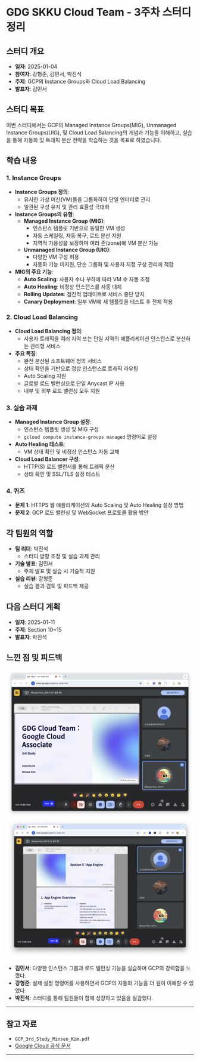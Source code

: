 # GDG SKKU Cloud Team - 3주차 스터디 정리

## 스터디 개요

- **일자**: 2025-01-04
- **참여자**: 강형준, 김민서, 박진석
- **주제**: GCP의 Instance Groups와 Cloud Load Balancing
- **발표자**: 김민서

## 스터디 목표

이번 스터디에서는 GCP의 Managed Instance Groups(MIG), Unmanaged Instance Groups(UIG), 및 Cloud Load Balancing의 개념과 기능을 이해하고, 실습을 통해 자동화 및 트래픽 분산 전략을 학습하는 것을 목표로 하였습니다.

## 학습 내용

### 1. Instance Groups

- **Instance Groups 정의**:
  - 유사한 가상 머신(VM)들을 그룹화하여 단일 엔터티로 관리
  - 일관된 구성 유지 및 관리 효율성 극대화
- **Instance Groups의 유형**:
  - **Managed Instance Group (MIG)**:
    - 인스턴스 템플릿 기반으로 동일한 VM 생성
    - 자동 스케일링, 자동 복구, 로드 분산 지원
    - 지역적 가용성을 보장하며 여러 존(zone)에 VM 분산 가능
  - **Unmanaged Instance Group (UIG)**:
    - 다양한 VM 구성 허용
    - 자동화 기능 미지원, 단순 그룹화 및 사용자 지정 구성 관리에 적합
- **MIG의 주요 기능**:
  - **Auto Scaling**: 사용자 수나 부하에 따라 VM 수 자동 조정
  - **Auto Healing**: 비정상 인스턴스를 자동 대체
  - **Rolling Updates**: 점진적 업데이트로 서비스 중단 방지
  - **Canary Deployment**: 일부 VM에 새 템플릿을 테스트 후 전체 적용

### 2. Cloud Load Balancing

- **Cloud Load Balancing 정의**:
  - 사용자 트래픽을 여러 지역 또는 단일 지역의 애플리케이션 인스턴스로 분산하는 관리형 서비스
- **주요 특징**:
  - 완전 분산된 소프트웨어 정의 서비스
  - 상태 확인을 기반으로 정상 인스턴스로 트래픽 라우팅
  - Auto Scaling 지원
  - 글로벌 로드 밸런싱으로 단일 Anycast IP 사용
  - 내부 및 외부 로드 밸런싱 모두 지원

### 3. 실습 과제

- **Managed Instance Group 설정**:
  - 인스턴스 템플릿 생성 및 MIG 구성
  - `gcloud compute instance-groups managed` 명령어로 설정
- **Auto Healing 테스트**:
  - VM 상태 확인 및 비정상 인스턴스 자동 교체
- **Cloud Load Balancer 구성**:
  - HTTP(S) 로드 밸런서를 통해 트래픽 분산
  - 상태 확인 및 SSL/TLS 설정 테스트

### 4. 퀴즈

- **문제 1**: HTTPS 웹 애플리케이션의 Auto Scaling 및 Auto Healing 설정 방법
- **문제 2**: GCP 로드 밸런싱 및 WebSocket 프로토콜 활용 방안

## 각 팀원의 역할

- **팀 리더**: 박진석
  - 스터디 방향 조정 및 실습 과제 관리
- **기술 발표**: 김민서
  - 주제 발표 및 실습 시 기술적 지원
- **실습 리뷰**: 강형준
  - 실습 결과 검토 및 피드백 제공

## 다음 스터디 계획

- **일자**: 2025-01-11
- **주제**: Section 10~15
- **발표자**: 박진석

## 느낀 점 및 피드백

![alt text](<스터디 스크린 샷 1.png>)
![alt text](<스터디 스크린 샷 2.png>)

- **김민서**: 다양한 인스턴스 그룹과 로드 밸런싱 기능을 실습하며 GCP의 강력함을 느꼈다.
- **강형준**: 실제 설정 명령어를 사용하면서 GCP의 자동화 기능을 더 깊이 이해할 수 있었다.
- **박진석**: 스터디를 통해 팀원들이 함께 성장하고 있음을 실감했다.

---

## 참고 자료

- `GCP_3rd_Study_Minseo_Kim.pdf`
- [Google Cloud 공식 문서](https://cloud.google.com/docs)

---
